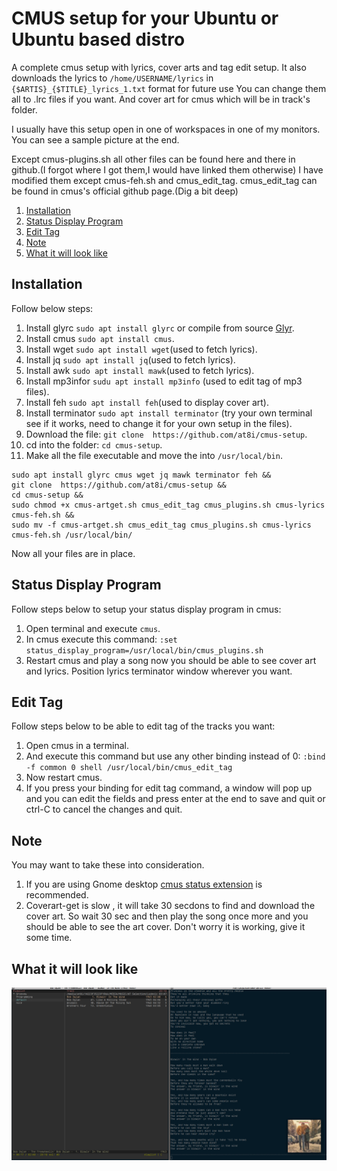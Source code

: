 # CMUS setup for your Ubuntu or Ubuntu based distro #
A complete cmus setup with lyrics, cover arts and tag edit setup. It also downloads the lyrics to
`/home/USERNAME/lyrics` in `{$ARTIS}_{$TITLE}_lyrics_1.txt` format for future use
You can change them all to .lrc files if you want. And cover art for cmus which will be
in track's folder.

I usually have this setup open in one of workspaces in one of my monitors. You can see
a sample picture at the end.

Except cmus-plugins.sh all other files can be found here and there in github.(I forgot where I got them,I would have linked them otherwise)
I have modified them except cmus-feh.sh and cmus_edit_tag. cmus_edit_tag can be found in cmus's official github page.(Dig a bit deep)

1. [Installation](#Installation)
1. [Status Display Program](#Status-Display-Program)
1. [Edit Tag](#Edit-Tag)
1. [Note](#Note)
1. [What it will look like](#What-it-will-look-like)

## Installation
Follow below steps:
1. Install glyrc `sudo apt install glyrc` or compile from source [Glyr](https://github.com/sahib/glyr).
2. Install cmus `sudo apt install cmus`.
3. Install wget `sudo apt install wget`(used to fetch lyrics).
4. Install jq `sudo apt install jq`(used to fetch lyrics).
5. Install awk `sudo apt install mawk`(used to fetch lyrics).
6. Install mp3infor `sudu apt install mp3info` (used to edit tag of mp3 files).
7. Install feh `sudo apt install feh`(used to display cover art).
8. Install terminator `sudo apt install terminator` (try your own terminal see if it works, need to change it for your own setup in the files).
9. Download the file: `git clone  https://github.com/at8i/cmus-setup`.
10. cd into the folder: `cd cmus-setup`.
11. Make all the file executable and move the into `/usr/local/bin`.
```
sudo apt install glyrc cmus wget jq mawk terminator feh &&
git clone  https://github.com/at8i/cmus-setup &&
cd cmus-setup &&
sudo chmod +x cmus-artget.sh cmus_edit_tag cmus_plugins.sh cmus-lyrics cmus-feh.sh &&
sudo mv -f cmus-artget.sh cmus_edit_tag cmus_plugins.sh cmus-lyrics cmus-feh.sh /usr/local/bin/
```
Now all your files are in place.

## Status Display Program
Follow steps below to setup your status display program in cmus:
1. Open terminal and execute `cmus`.
2. In cmus execute this command: `:set status_display_program=/usr/local/bin/cmus_plugins.sh`
3. Restart cmus and play a song now you should be able to see cover art and lyrics.
Position lyrics terminator window wherever you want.

## Edit Tag
Follow steps below to be able to edit tag of the tracks you want:
1. Open cmus in a terminal.
2. And execute this command but use any other binding instead of 0:
`:bind -f common 0 shell /usr/local/bin/cmus_edit_tag`
3. Now restart cmus.
4. If you press your binding for edit tag command, a window will pop up and you can edit the
fields and press enter at the end to save and quit or ctrl-C to cancel the changes and quit.

## Note
You may want to take these into consideration.
1. If you are using Gnome desktop [cmus status extension](https://extensions.gnome.org/extension/1934/cmus-status/) is recommended.
2. Coverart-get is slow , it will take 30 secdons to find and download the cover art.
So wait 30 sec and then play the song once more and you should be able to see the art cover.
Don't worry it is working, give it some time.

## What it will look like
![CmusSample](./image/CmusSample.png "CmusSample")
